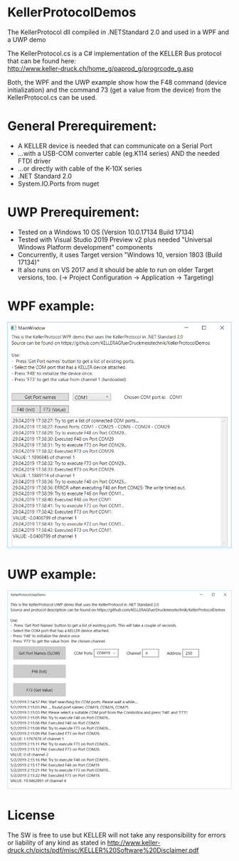 # KellerProtocolDemos
The KellerProtocol dll compiled in .NETStandard 2.0 and used in a WPF and a UWP demo

The KellerProtocol.cs is a C# implementation of the KELLER Bus protocol that can be found here:  
http://www.keller-druck.ch/home_g/paprod_g/progrcode_g.asp

Both, the WPF and the UWP example show how the F48 command (device initialization) and the command 73 (get a value from the device) from the KellerProtocol.cs can be used.

# General Prerequirement:
- A KELLER device is needed that can communicate on a Serial Port
- ...with a USB-COM converter cable (eg.K114 series) AND the needed FTDI driver
- ...or directly with cable of the K-10X series
- .NET Standard 2.0
- System.IO.Ports from nuget

# UWP Prerequirement:
- Tested on a  Windows 10 OS (Version 10.0.17134 Build 17134)
- Tested with Visual Studio 2019 Preview v2 plus needed "Universal Windows Platform development" components
- Concurrently, it uses Target version "Windows 10, version 1803 (Build 17134)"
- It also runs on VS 2017 and it should be able to run on older Target versions, too. (-> Project Configuration -> Application -> Targeting)

# WPF example:
![alt text](https://github.com/KELLERAGfuerDruckmesstechnik/KellerProtocolDemos/blob/master/KellerProtocolWpfDemoExampleScreen.png "WPF example main screen")

# UWP example:
![alt text](https://github.com/KELLERAGfuerDruckmesstechnik/KellerProtocolDemos/blob/master/KellerProtocolUwpDemoExampleScreen.png "UWP example main screen")

# License
The SW is free to use but KELLER will not take any responsibility for errors or liability of any kind as stated in http://www.keller-druck.ch/picts/pdf/misc/KELLER%20Software%20Disclaimer.pdf
